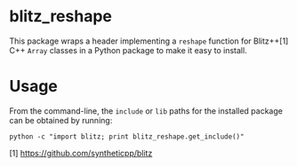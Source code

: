 blitz_reshape
=============

This package wraps a header implementing a `reshape` function for Blitz++[1]
C++ `Array` classes in a Python package to make it easy to install.

# Usage #

From the command-line, the `include` or `lib` paths for the installed package
can be obtained by running:

    python -c "import blitz; print blitz_reshape.get_include()"

[1] https://github.com/syntheticpp/blitz
